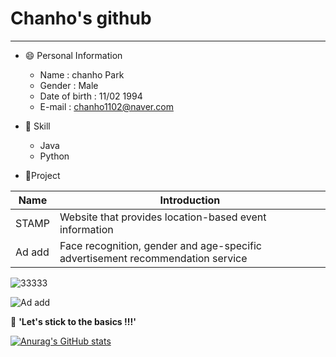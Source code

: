 # Chanho's github
-----------------------------------------------------

* 😄 Personal Information
  * Name : chanho Park
  * Gender : Male
  * Date of birth : 11/02 1994
  * E-mail : chanho1102@naver.com
  

* 🌱 Skill
  * Java
  * Python


* 👯Project

Name|Introduction|
---|---|
STAMP|Website that provides location-based event information
Ad add|Face recognition, gender and age-specific advertisement recommendation service

![33333](https://user-images.githubusercontent.com/70314209/108060700-96127a80-709a-11eb-8038-0e9b42c7a7c5.JPG)


![Ad add](https://user-images.githubusercontent.com/70314209/108060424-31572000-709a-11eb-815c-a5a69cd0883c.JPG)




 💬 **'Let's stick to the basics !!!'**

[![Anurag's GitHub stats](https://github-readme-stats.vercel.app/api?username=chanho1102)](https://github.com/anuraghazra/github-readme-stats)





<!-- 
**chanho1102/chanho1102** is a ✨ _special_ ✨ repository because its `README.md` (this file) appears on your GitHub profile.

Here are some ideas to get you started:

- 🔭 I’m currently working on ...
- 🌱 I’m currently learning ...
- 👯 I’m looking to collaborate on ...
- 🤔 I’m looking for help with ...
- 💬 Ask me about ...
- 📫 How to reach me: ...
- 😄 Pronouns: ...
- ⚡ Fun fact: ...
-->
